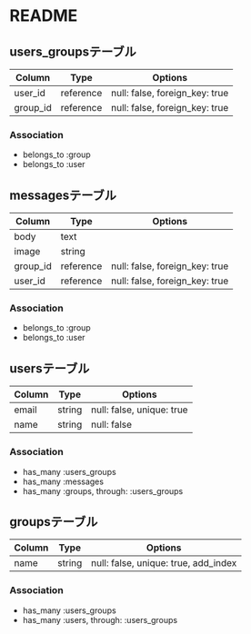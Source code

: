 # README

## users_groupsテーブル

|Column|Type|Options|
|------|----|-------|
|user_id|reference|null: false, foreign_key: true|
|group_id|reference|null: false, foreign_key: true|

### Association
- belongs_to :group
- belongs_to :user


## messagesテーブル

|Column|Type|Options|
|------|----|-------|
|body|text||
|image|string||
|group_id|reference|null: false, foreign_key: true|
|user_id|reference|null: false, foreign_key: true|

### Association
- belongs_to :group
- belongs_to :user


## usersテーブル

|Column|Type|Options|
|------|----|-------|
|email|string|null: false, unique: true|
|name|string|null: false|add_index

### Association
- has_many :users_groups
- has_many :messages
- has_many :groups, through: :users_groups


## groupsテーブル

|Column|Type|Options|
|------|----|-------|
|name|string|null: false, unique: true, add_index|

### Association
- has_many :users_groups
- has_many :users, through: :users_groups

